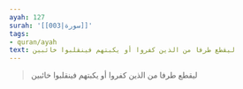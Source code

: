 ```yaml
---
ayah: 127
surah: '[[003|سورة]]'
tags:
- quran/ayah
text: ليقطع طرفا من الذين كفروا أو يكبتهم فينقلبوا خائبين
---
```

> ليقطع طرفا من الذين كفروا أو يكبتهم فينقلبوا خائبين
